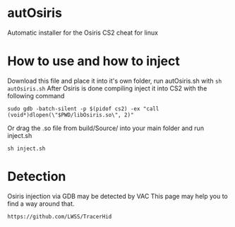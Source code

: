 # autOsiris
Automatic installer for the Osiris CS2 cheat for linux

# How to use and how to inject
Download this file and place it into it's own folder, run autOsiris.sh with ```sh autOsiris.sh```
After Osiris is done compiling inject it into CS2 with the following command
```
sudo gdb -batch-silent -p $(pidof cs2) -ex "call (void*)dlopen(\"$PWD/libOsiris.so\", 2)"
```

Or drag the .so file from build/Source/ into your main folder and run inject.sh
```
sh inject.sh
```

# Detection
Osiris injection via GDB may be detected by VAC
This page may help you to find a way around that.
```
https://github.com/LWSS/TracerHid
```
